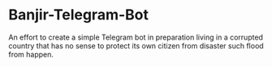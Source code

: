 # Banjir-Telegram-Bot
An effort to create a simple Telegram bot in preparation living in a corrupted country that has no sense to protect its own citizen from disaster such flood from happen. 
